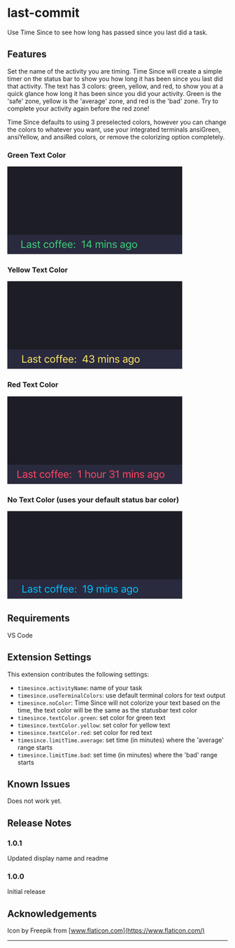 # last-commit

Use Time Since to see how long has passed since you last did a task.

## Features

Set the name of the activity you are timing. Time Since will create a simple timer on the status bar to show you how long it has been since you last did that activity. The text has 3 colors: green, yellow, and red, to show you at a quick glance how long it has been since you did your activity. Green is the 'safe' zone, yellow is the 'average' zone, and red is the 'bad' zone. Try to complete your activity again before the red zone!

Time Since defaults to using 3 preselected colors, however you can change the colors to whatever you want, use your integrated terminals ansiGreen, ansiYellow, and ansiRed colors, or remove the colorizing option completely.

### Green Text Color

![green-img](https://github.com/williamv1217/time-since/blob/master/images/green.png?raw=true)

### Yellow Text Color

![yellow-img](https://github.com/williamv1217/time-since/blob/master/images/yellow.png?raw=true)

### Red Text Color

![red-img](https://github.com/williamv1217/time-since/blob/master/images/red.png?raw=true)

### No Text Color (uses your default status bar color)

![nocolor-img](https://github.com/williamv1217/time-since/blob/master/images/no-color.png?raw=true)

## Requirements

VS Code

## Extension Settings

This extension contributes the following settings:

- `timesince.activityName`: name of your task
- `timesince.useTerminalColors`: use default terminal colors for text output
- `timesince.noColor`: Time Since will not colorize your text based on the time, the text color will be the same as the statusbar text color
- `timesince.textColor.green`: set color for green text
- `timesince.textColor.yellow`: set color for yellow text
- `timesince.textColor.red`: set color for red text
- `timesince.limitTime.average`: set time (in minutes) where the 'average' range starts
- `timesince.limitTime.bad`: set time (in minutes) where the 'bad' range starts

## Known Issues

Does not work yet.

## Release Notes

### 1.0.1

Updated display name and readme

### 1.0.0

Initial release

## Acknowledgements

Icon by Freepik from [www.flaticon.com](https://www.flaticon.com/)

---

